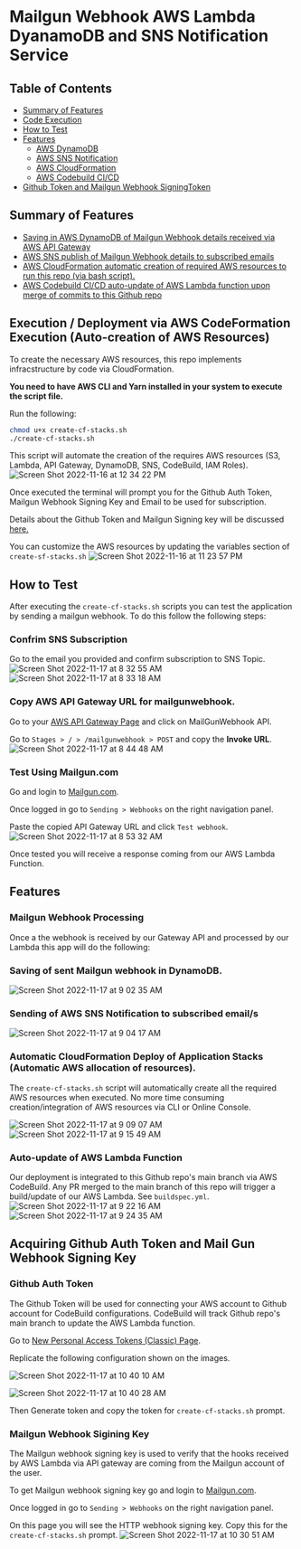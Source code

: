 # Mailgun Webhook AWS Lambda DyanamoDB and SNS Notification Service

## Table of Contents
- [Summary of Features](https://github.com/niccololampa/mailgun-webhook-aws-api-dynamodb-sns/tree/feature/README#summary-of-features)
- [Code Execution](https://github.com/niccololampa/mailgun-webhook-aws-api-dynamodb-sns/tree/feature/README#execution--deployment-via-aws-codeformation-execution-auto-creation-of-aws-resources)
- [How to Test](https://github.com/niccololampa/mailgun-webhook-aws-api-dynamodb-sns/tree/feature/README#how-to-test)
- [Features](https://github.com/niccololampa/mailgun-webhook-aws-api-dynamodb-sns/tree/feature/README#features)
    - [AWS DynamoDB](https://github.com/niccololampa/mailgun-webhook-aws-api-dynamodb-sns/tree/feature/README#saving-of-sent-mailgun-webhook-in-dynamodb) 
    - [AWS SNS Notification](https://github.com/niccololampa/mailgun-webhook-aws-api-dynamodb-sns/tree/feature/README#sending-of-aws-sns-notification-to-subscribed-emails) 
    - [AWS CloudFormation](https://github.com/niccololampa/mailgun-webhook-aws-api-dynamodb-sns/tree/feature/README#automatic-cloudformation-deploy-of-application-stacks-automatic-aws-allocation-of-resources)
    - [AWS Codebuild CI/CD](https://github.com/niccololampa/mailgun-webhook-aws-api-dynamodb-sns/tree/feature/README#auto-update-of-aws-lambda-function) 
- [Github Token and Mailgun Webhook SigningToken](https://github.com/niccololampa/mailgun-webhook-aws-api-dynamodb-sns/blob/feature/README/README.md#acquiring-github-auth-token-and-mail-gun-webhook-signing-key)
    
## Summary of Features 
- [Saving in AWS DynamoDB of Mailgun Webhook details received via AWS API Gateway](https://github.com/niccololampa/mailgun-webhook-aws-api-dynamodb-sns/tree/feature/README#saving-of-sent-mailgun-webhook-in-dynamodb) 
- [AWS SNS publish of Mailgun Webhook details to subscribed emails](https://github.com/niccololampa/mailgun-webhook-aws-api-dynamodb-sns/tree/feature/README#sending-of-aws-sns-notification-to-subscribed-emails) 
- [AWS CloudFormation automatic creation of required AWS resources to run this repo (via bash script).](https://github.com/niccololampa/mailgun-webhook-aws-api-dynamodb-sns/tree/feature/README#automatic-cloudformation-deploy-of-application-stacks-automatic-aws-allocation-of-resources)
- [AWS Codebuild CI/CD auto-update of AWS Lambda function upon merge of commits to this Github repo](https://github.com/niccololampa/mailgun-webhook-aws-api-dynamodb-sns/tree/feature/README#auto-update-of-aws-lambda-function) 

## Execution / Deployment via AWS CodeFormation Execution (Auto-creation of AWS Resources)

To create the necessary AWS resources, this repo implements infracstructure by code via CloudFormation. 

**You need to have AWS CLI and Yarn installed in your system to execute the script file.**

Run the following: 

```bash
chmod u+x create-cf-stacks.sh
./create-cf-stacks.sh
```
This script will automate the creation of the requires AWS resources (S3, Lambda, API Gateway,  DynamoDB, SNS, CodeBuild, IAM Roles).
![Screen Shot 2022-11-16 at 12 34 22 PM](https://user-images.githubusercontent.com/37615906/202223763-fea91a0f-0f90-42f0-acb1-2a3c8a34b0c6.png)


Once executed the terminal will prompt you for the Github Auth Token, Mailgun Webhook Signing Key and Email to be used for subscription.

Details about the Github Token and Mailgun Signing key will be discussed [here.](https://github.com/niccololampa/mailgun-webhook-aws-api-dynamodb-sns/blob/feature/README/README.md#acquiring-github-auth-token-and-mail-gun-webhook-signing-key)

You can customize the AWS resources by updating the variables section of `create-sf-stacks.sh` 
![Screen Shot 2022-11-16 at 11 23 57 PM](https://user-images.githubusercontent.com/37615906/202223528-16961e42-49a2-4586-8fe9-5a2d7507fedf.png)

## How to Test 

After executing the `create-cf-stacks.sh` scripts you can test the application by sending a mailgun webhook. To do this follow the following steps: 

### Confrim SNS Subscription

 Go to the email you provided and confirm subscription to SNS Topic.
![Screen Shot 2022-11-17 at 8 32 55 AM](https://user-images.githubusercontent.com/37615906/202324956-83db592a-e686-45ed-939e-9570c37bbf61.png)
![Screen Shot 2022-11-17 at 8 33 18 AM](https://user-images.githubusercontent.com/37615906/202324969-80712c0f-5c2f-4bf1-9999-793abb099607.png)

### Copy AWS API Gateway URL for mailgunwebhook.

Go to your [AWS API Gateway Page](https://ap-southeast-1.console.aws.amazon.com/apigateway/) and click on MailGunWebhook API.

Go to `Stages > / > /mailgunwebhook > POST` and copy the **Invoke URL**. 
![Screen Shot 2022-11-17 at 8 44 48 AM](https://user-images.githubusercontent.com/37615906/202326368-306c26c0-3e6c-474b-b5b7-d161f94c633e.png)


### Test Using Mailgun.com
Go and login to [Mailgun.com](https://login.mailgun.com/login/).

Once logged in go to `Sending > Webhooks` on the right navigation panel.

Paste the copied API Gateway URL and click `Test webhook`.
![Screen Shot 2022-11-17 at 8 53 32 AM](https://user-images.githubusercontent.com/37615906/202327394-102fdd42-bb7b-4b44-ad36-2022bdf71aa9.png)

Once tested you will receive a response coming from our AWS Lambda Function. 


## Features
### Mailgun Webhook Processing 
Once a the webhook is received by our Gateway API and processed by our Lambda this app will do the following: 

### Saving of sent Mailgun webhook in DynamoDB. 
![Screen Shot 2022-11-17 at 9 02 35 AM](https://user-images.githubusercontent.com/37615906/202328549-926cb3d6-3058-430a-b0a9-a833499b03e2.png)

### Sending of AWS SNS Notification to subscribed email/s
![Screen Shot 2022-11-17 at 9 04 17 AM](https://user-images.githubusercontent.com/37615906/202328720-cd9d3d4e-09cd-4339-9fe1-cc1d9aaa4615.png)


### Automatic CloudFormation Deploy of Application Stacks (Automatic AWS allocation of resources). 

The `create-cf-stacks.sh` script will automatically create all the required AWS resources when executed. No more time consuming creation/integration of AWS resources via CLI or Online Console. 

![Screen Shot 2022-11-17 at 9 09 07 AM](https://user-images.githubusercontent.com/37615906/202329455-dfcabe56-5063-4413-8933-73999002a3be.png)
![Screen Shot 2022-11-17 at 9 15 49 AM](https://user-images.githubusercontent.com/37615906/202330083-f326fcba-e273-4ea0-900a-1e021d78c9d2.png)

### Auto-update of AWS Lambda Function 

Our deployment is integrated to this Github repo's main branch via AWS CodeBuild. Any PR merged to the main branch of this repo will trigger a build/update of our AWS Lambda. See `buildspec.yml`. 
![Screen Shot 2022-11-17 at 9 22 16 AM](https://user-images.githubusercontent.com/37615906/202330907-d10ab24b-0f13-4fa0-a3a8-962a54cac90f.png)
![Screen Shot 2022-11-17 at 9 24 35 AM](https://user-images.githubusercontent.com/37615906/202331108-b29a2bfa-9004-4cac-b4c6-e56c0cd661b1.png)

## Acquiring Github Auth Token and Mail Gun Webhook Signing Key

### Github Auth Token

The Github Token will be used for connecting your AWS account to Github account for CodeBuild configurations. CodeBuild will track Github repo's main branch to update the AWS Lambda function.

Go to [New Personal Access Tokens (Classic) Page](https://github.com/settings/tokens/new).

Replicate the following configuration shown on the images. 

![Screen Shot 2022-11-17 at 10 40 10 AM](https://user-images.githubusercontent.com/37615906/202341525-ac212caa-4471-4d13-8343-ac7307837478.png)

![Screen Shot 2022-11-17 at 10 40 28 AM](https://user-images.githubusercontent.com/37615906/202341538-1fcbc605-bdee-44fd-bd69-a865060cfe77.png)

Then Generate token and copy the token for  `create-cf-stacks.sh` prompt. 

### Mailgun Webhook Sigining Key
The Mailgun webhook signing key is used to verify that the hooks received by AWS Lambda via API gateway are coming from the Mailgun account of the user. 

To get Mailgun webhook signing key go and login to [Mailgun.com](https://login.mailgun.com/login/).

Once logged in go to `Sending > Webhooks` on the right navigation panel.

On this page you will see the HTTP webhook signing key. Copy this for the `create-cf-stacks.sh` prompt. 
![Screen Shot 2022-11-17 at 10 30 51 AM](https://user-images.githubusercontent.com/37615906/202340248-66c1e928-ae95-42b1-94ad-ca03f0af0c67.png)










